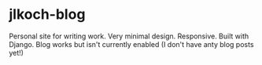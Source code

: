 # jlkoch-blog

Personal site for writing work. 
Very minimal design. Responsive.
Built with Django.
Blog works but isn't currently enabled (I don't have anty blog posts yet!)
